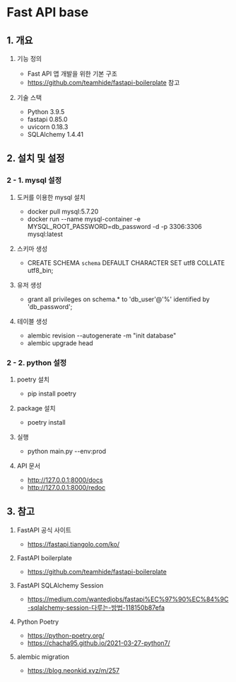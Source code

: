 Fast API base
===============

## 1. 개요

1. 기능 정의
    - Fast API 앱 개발을 위한 기본 구조
    - https://github.com/teamhide/fastapi-boilerplate 참고

2. 기술 스택
    - Python 3.9.5
    - fastapi 0.85.0
    - uvicorn 0.18.3
    - SQLAlchemy 1.4.41

## 2. 설치 및 설정

### 2 - 1. mysql 설정

1. 도커를 이용한 mysql 설치
    - docker pull mysql:5.7.20
    - docker run --name mysql-container -e MYSQL_ROOT_PASSWORD=db_password -d -p 3306:3306 mysql:latest

2. 스키마 생성
    - CREATE SCHEMA `schema` DEFAULT CHARACTER SET utf8 COLLATE utf8_bin;

3. 유저 생성
    - grant all privileges on schema.* to 'db_user'@'%' identified by 'db_password';

4. 테이블 생성
    - alembic revision --autogenerate -m "init database"
    - alembic upgrade head

### 2 - 2. python 설정

1. poetry 설치
    - pip install poetry

2. package 설치
    - poetry install

3. 실행
    - python main.py --env:prod

4. API 문서
    - http://127.0.0.1:8000/docs
    - http://127.0.0.1:8000/redoc

## 3. 참고

1. FastAPI 공식 사이트
    - https://fastapi.tiangolo.com/ko/

2. FastAPI boilerplate
    - https://github.com/teamhide/fastapi-boilerplate

3. FastAPI SQLAlchemy Session
    - https://medium.com/wantedjobs/fastapi%EC%97%90%EC%84%9C-sqlalchemy-session-다루는-방법-118150b87efa

4. Python Poetry
    - https://python-poetry.org/
    - https://chacha95.github.io/2021-03-27-python7/

5. alembic migration
    - https://blog.neonkid.xyz/m/257
